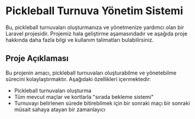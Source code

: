 # Pickleball Turnuva Yönetim Sistemi

Bu, pickleball turnuvaları oluşturmanıza ve yönetmenize yardımcı olan bir Laravel projesidir. Projemiz hala geliştirme aşamasındadır ve aşağıda proje hakkında daha fazla bilgi ve kullanım talimatları bulabilirsiniz.

## Proje Açıklaması
Bu projenin amacı, pickleball turnuvaları oluşturabilme ve yönetebilme sürecini kolaylaştırmaktır. Aşağıdaki özellikleri içermektedir:

- Pickleball turnuvaları oluşturma
- Tüm mevcut maçlar ve kortlarla "sırada bekleme sistemi"
- Turnuvayı belirlenen sürede bitirebilmek için bir sonraki maçı bir sonraki müsait sahaya atayan bir zamanlayıcı
